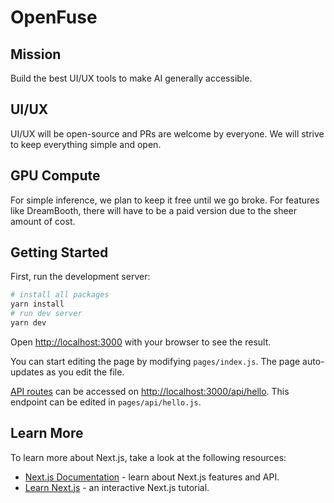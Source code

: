 # OpenFuse

## Mission

Build the best UI/UX tools to make AI generally accessible.

## UI/UX

UI/UX will be open-source and PRs are welcome by everyone. We will strive to keep everything simple and open.

## GPU Compute

For simple inference, we plan to keep it free until we go broke. For features like DreamBooth, there will have to be a paid version due to the sheer amount of cost.

## Getting Started

First, run the development server:

```bash
# install all packages
yarn install
# run dev server
yarn dev
```

Open [http://localhost:3000](http://localhost:3000) with your browser to see the result.

You can start editing the page by modifying `pages/index.js`. The page auto-updates as you edit the file.

[API routes](https://nextjs.org/docs/api-routes/introduction) can be accessed on [http://localhost:3000/api/hello](http://localhost:3000/api/hello). This endpoint can be edited in `pages/api/hello.js`.

## Learn More

To learn more about Next.js, take a look at the following resources:

- [Next.js Documentation](https://nextjs.org/docs) - learn about Next.js features and API.
- [Learn Next.js](https://nextjs.org/learn) - an interactive Next.js tutorial.
